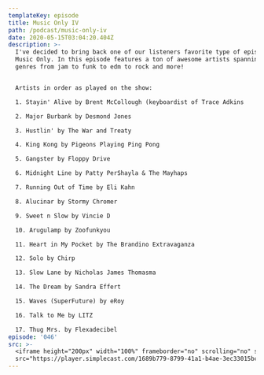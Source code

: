 ```yaml
---
templateKey: episode
title: Music Only IV
path: /podcast/music-only-iv
date: 2020-05-15T03:04:20.404Z
description: >-
  I've decided to bring back one of our listeners favorite type of episodes,
  Music Only. In this episode features a ton of awesome artists spanning all
  genres from jam to funk to edm to rock and more! 


  Artists in order as played on the show:

  1. Stayin' Alive by Brent McCollough (keyboardist of Trace Adkins

  2. Major Burbank by Desmond Jones

  3. Hustlin' by The War and Treaty

  4. King Kong by Pigeons Playing Ping Pong

  5. Gangster by Floppy Drive

  6. Midnight Line by Patty PerShayla & The Mayhaps

  7. Running Out of Time by Eli Kahn

  8. Alucinar by Stormy Chromer

  9. Sweet n Slow by Vincie D

  10. Arugulamp by Zoofunkyou

  11. Heart in My Pocket by The Brandino Extravaganza

  12. Solo by Chirp

  13. Slow Lane by Nicholas James Thomasma

  14. The Dream by Sandra Effert

  15. Waves (SuperFuture) by eRoy

  16. Talk to Me by LITZ

  17. Thug Mrs. by Flexadecibel 
episode: '046'
src: >-
  <iframe height="200px" width="100%" frameborder="no" scrolling="no" seamless
  src="https://player.simplecast.com/1689b779-8799-41a1-b4ae-3ec33015bce6?dark=false"></iframe>
---
```


